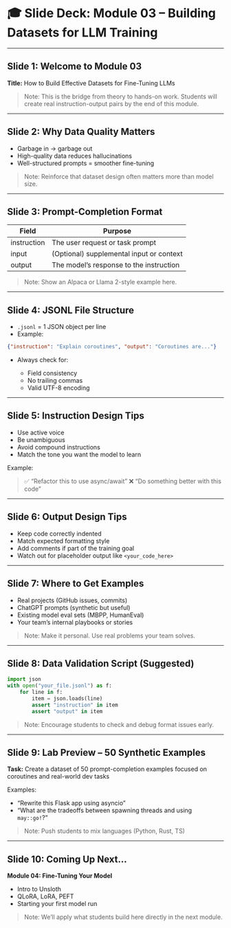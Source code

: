 # 🎓 Slide Deck: Module 03 – Building Datasets for LLM Training

---

## Slide 1: Welcome to Module 03

**Title:** How to Build Effective Datasets for Fine-Tuning LLMs

> Note: This is the bridge from theory to hands-on work. Students will create real instruction-output pairs by the end of this module.

---

## Slide 2: Why Data Quality Matters

* Garbage in → garbage out
* High-quality data reduces hallucinations
* Well-structured prompts = smoother fine-tuning

> Note: Reinforce that dataset design often matters more than model size.

---

## Slide 3: Prompt-Completion Format

| Field       | Purpose                                  |
| ----------- | ---------------------------------------- |
| instruction | The user request or task prompt          |
| input       | (Optional) supplemental input or context |
| output      | The model’s response to the instruction  |

> Note: Show an Alpaca or Llama 2-style example here.

---

## Slide 4: JSONL File Structure

* `.jsonl` = 1 JSON object per line
* Example:

```json
{"instruction": "Explain coroutines", "output": "Coroutines are..."}
```

* Always check for:

  * Field consistency
  * No trailing commas
  * Valid UTF-8 encoding

---

## Slide 5: Instruction Design Tips

* Use active voice
* Be unambiguous
* Avoid compound instructions
* Match the tone you want the model to learn

Example:

> ✅ “Refactor this to use async/await”
> ❌ “Do something better with this code”

---

## Slide 6: Output Design Tips

* Keep code correctly indented
* Match expected formatting style
* Add comments if part of the training goal
* Watch out for placeholder output like `<your_code_here>`

---

## Slide 7: Where to Get Examples

* Real projects (GitHub issues, commits)
* ChatGPT prompts (synthetic but useful)
* Existing model eval sets (MBPP, HumanEval)
* Your team’s internal playbooks or stories

> Note: Make it personal. Use real problems your team solves.

---

## Slide 8: Data Validation Script (Suggested)

```python
import json
with open("your_file.jsonl") as f:
    for line in f:
        item = json.loads(line)
        assert "instruction" in item
        assert "output" in item
```

> Note: Encourage students to check and debug format issues early.

---

## Slide 9: Lab Preview – 50 Synthetic Examples

**Task:** Create a dataset of 50 prompt-completion examples focused on coroutines and real-world dev tasks

Examples:

* “Rewrite this Flask app using asyncio”
* “What are the tradeoffs between spawning threads and using `may::go!`?”

> Note: Push students to mix languages (Python, Rust, TS)

---

## Slide 10: Coming Up Next…

**Module 04: Fine-Tuning Your Model**

* Intro to Unsloth
* QLoRA, LoRA, PEFT
* Starting your first model run

> Note: We’ll apply what students build here directly in the next module.

